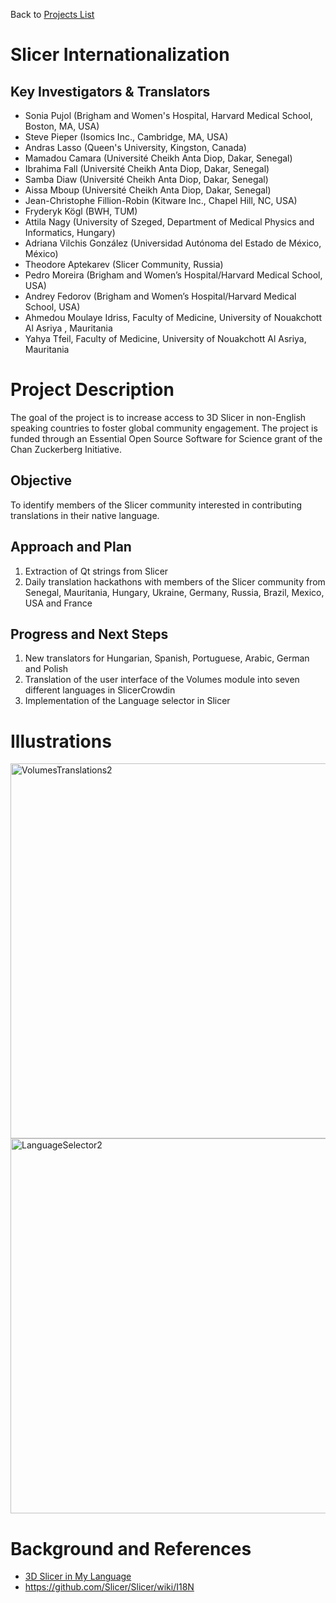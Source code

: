 Back to [Projects List](../../README.md#ProjectsList)

# Slicer Internationalization

## Key Investigators & Translators

- Sonia Pujol (Brigham and Women's Hospital, Harvard Medical School, Boston, MA, USA) 
- Steve Pieper (Isomics Inc., Cambridge, MA, USA) 
- Andras Lasso (Queen's University, Kingston, Canada)
- Mamadou Camara (Université Cheikh Anta Diop, Dakar, Senegal)
- Ibrahima Fall (Université Cheikh Anta Diop, Dakar, Senegal)
- Samba Diaw (Université Cheikh Anta Diop, Dakar, Senegal)
- Aissa Mboup (Université Cheikh Anta Diop, Dakar, Senegal)
- Jean-Christophe Fillion-Robin (Kitware Inc., Chapel Hill, NC, USA)
- Fryderyk Kögl (BWH, TUM)
- Attila Nagy (University of Szeged, Department of Medical Physics and Informatics, Hungary)
- Adriana Vilchis González (Universidad Autónoma del Estado de México, México)
- Theodore Aptekarev (Slicer Community, Russia)
- Pedro Moreira (Brigham and Women’s Hospital/Harvard Medical School, USA)
- Andrey Fedorov (Brigham and Women’s Hospital/Harvard Medical School, USA)
- Ahmedou Moulaye Idriss, Faculty of Medicine, University of Nouakchott Al Asriya , Mauritania
- Yahya Tfeil, Faculty of Medicine, University of Nouakchott Al Asriya, Mauritania

# Project Description

<!-- Add a short paragraph describing the project. -->
The goal of the project is to increase access to 3D Slicer in non-English speaking countries to foster global community engagement. The project is funded through an Essential Open Source Software for Science grant of the Chan Zuckerberg Initiative. 

## Objective

<!-- Describe here WHAT you would like to achieve (what you will have as end result). -->

To identify members of the Slicer community interested in contributing translations in their native language. 

## Approach and Plan

<!-- Describe here HOW you would like to achieve the objectives stated above. -->
1. Extraction of Qt strings from Slicer
3. Daily translation hackathons with members of the Slicer community from Senegal, Mauritania, Hungary, Ukraine, Germany, Russia, Brazil, Mexico, USA and France


## Progress and Next Steps

<!-- Update this section as you make progress, describing of what you have ACTUALLY DONE. If there are specific steps that you could not complete then you can describe them here, too. -->

1. New translators for Hungarian, Spanish, Portuguese, Arabic, German and Polish
2. Translation of the user interface of the Volumes module into seven different languages in SlicerCrowdin
3. Implementation of the Language selector in Slicer




# Illustrations

<img width="600" alt="VolumesTranslations2" src="https://user-images.githubusercontent.com/1847492/150539254-b01d161f-6868-437d-ac59-2d031bfc77a5.png">
<img width="600" alt="LanguageSelector2" src="https://user-images.githubusercontent.com/1847492/150539286-67320d7f-330c-4bb2-bde2-3a7ff7ab406f.png">


# Background and References

- [3D Slicer in My Language](https://chanzuckerberg.com/eoss/proposals/3d-slicer-in-my-language-internationalization-and-usability-improvements/)
- https://github.com/Slicer/Slicer/wiki/I18N

